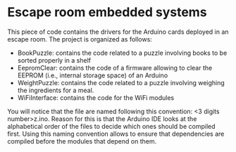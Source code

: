 # Escape room embedded systems 
This piece of code contains the drivers for the Arduino cards deployed in an escape room.
The project is organized as follows:
* BookPuzzle: contains the code related to a puzzle involving books to be sorted properly in a shelf
* EepromClear: contains the code of a firmware allowing to clear the EEPROM (i.e., internal storage space) of an Arduino
* WeightPuzzle: contains the code related to a puzzle involving weighing the ingredients for a meal.
* WiFiInterface: contains the code for the WiFi modules

You will notice that the file are named following this convention: <3 digits number>z<module name>.ino. Reason for this is that the Arduino IDE looks
at the alphabetical order of the files to decide which ones should be compiled first. Using this naming convention allows to ensure that dependencies
are compiled before the modules that depend on them.
